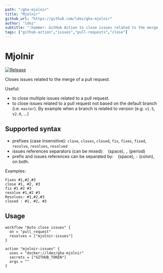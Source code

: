 ```yaml
---
path: "/gha-mjolnir"
title: "Mjolnir"
github_url: "https://github.com/ldez/gha-mjolnir"
author: "ldez"
subtitle: ":hammer: GitHub Action to close issues related to the merge of a pull request."
tags: ["github-action","issues","pull-requests","close"]
---
```

# Mjolnir

[![Release](https://img.shields.io/github/release/ldez/gha-mjolnir.svg?style=flat)](https://github.com/ldez/gha-mjolnir/releases)

Closes issues related to the merge of a pull request.

Useful:

- to close multiple issues related to a pull request.
- to close issues related to a pull request not based on the default branch (i.e. `master`).
By example when a branch is related to version (e.g. `v1.5`, `v2.0`, ...)

## Supported syntax

- prefixes (case insensitive): `close`, `closes`, `closed`, `fix`, `fixes`, `fixed`, `resolve`, `resolves`, `resolved`
- issues references separators (can be mixed): ` ` (space), `,` (period)
- prefix and issues references can be separated by: ` ` (space), `:` (colon), on both.

Examples:

```
Fixes #1,#2,#3
close #1, #2, #3
fix #1 #2 #3
resolve #1,#2 #3
Resolves: #1,#2,#3
closed : #1, #2, #3
```

## Usage

```hcl
workflow "Auto close issues" {
  on = "pull_request"
  resolves = ["mjolnir-issues"]
}

action "mjolnir-issues" {
  uses = "docker://ldez/gha-mjolnir"
  secrets = ["GITHUB_TOKEN"]
  args = ""
}
```
